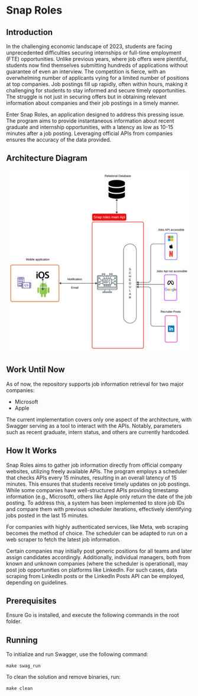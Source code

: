 # Snap Roles

## Introduction

In the challenging economic landscape of 2023, students are facing unprecedented difficulties securing internships or full-time employment (FTE) opportunities. Unlike previous years, where job offers were plentiful, students now find themselves submitting hundreds of applications without guarantee of even an interview. The competition is fierce, with an overwhelming number of applicants vying for a limited number of positions at top companies. Job postings fill up rapidly, often within hours, making it challenging for students to stay informed and secure timely opportunities. The struggle is not just in securing offers but in obtaining relevant information about companies and their job postings in a timely manner.

Enter Snap Roles, an application designed to address this pressing issue. The program aims to provide instantaneous information about recent graduate and internship opportunities, with a latency as low as 10-15 minutes after a job posting. Leveraging official APIs from companies ensures the accuracy of the data provided.

## Architecture Diagram
![Architecture Diagram](assets/images/arch_diagram.png)

## Work Until Now
As of now, the repository supports job information retrieval for two major companies:
- Microsoft
- Apple

The current implementation covers only one aspect of the architecture, with Swagger serving as a tool to interact with the APIs. Notably, parameters such as recent graduate, intern status, and others are currently hardcoded.

## How It Works
Snap Roles aims to gather job information directly from official company websites, utilizing freely available APIs. The program employs a scheduler that checks APIs every 15 minutes, resulting in an overall latency of 15 minutes. This ensures that students receive timely updates on job postings. While some companies have well-structured APIs providing timestamp information (e.g., Microsoft), others like Apple only return the date of the job posting. To address this, a system has been implemented to store job IDs and compare them with previous scheduler iterations, effectively identifying jobs posted in the last 15 minutes.

For companies with highly authenticated services, like Meta, web scraping becomes the method of choice. The scheduler can be adapted to run on a web scraper to fetch the latest job information.

Certain companies may initially post generic positions for all teams and later assign candidates accordingly. Additionally, individual managers, both from known and unknown companies (where the scheduler is operational), may post job opportunities on platforms like LinkedIn. For such cases, data scraping from LinkedIn posts or the LinkedIn Posts API can be employed, depending on guidelines.

## Prerequisites
Ensure Go is installed, and execute the following commands in the root folder.

## Running
To initialize and run Swagger, use the following command:
```
make swag_run
```

To clean the solution and remove binaries, run:
```
make clean
```
